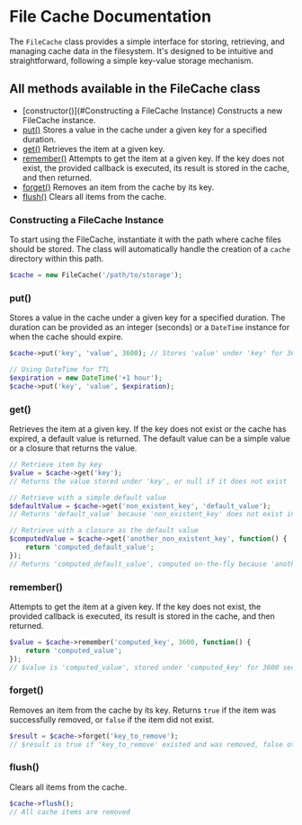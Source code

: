 # File Cache Documentation
The `FileCache` class provides a simple interface for storing, retrieving, and managing cache data in the filesystem. It's designed to be intuitive and straightforward, following a simple key-value storage mechanism.
## All methods available in the FileCache class
- [constructor()](#Constructing a FileCache Instance)   Constructs a new FileCache instance.
- [put()](#put)  Stores a value in the cache under a given key for a specified duration.
- [get()](#get)  Retrieves the item at a given key.
- [remember()](#remember)  Attempts to get the item at a given key. If the key does not exist, the provided callback is executed, its result is stored in the cache, and then returned.
- [forget()](#forget)  Removes an item from the cache by its key.
- [flush()](#flush)  Clears all items from the cache.

### Constructing a FileCache Instance

To start using the FileCache, instantiate it with the path where cache files should be stored. The class will automatically handle the creation of a `cache` directory within this path.

```php
$cache = new FileCache('/path/to/storage');
```

### put()

Stores a value in the cache under a given key for a specified duration. The duration can be provided as an integer (seconds) or a `DateTime` instance for when the cache should expire.

```php
$cache->put('key', 'value', 3600); // Stores 'value' under 'key' for 3600 seconds (1 hour)

// Using DateTime for TTL
$expiration = new DateTime('+1 hour');
$cache->put('key', 'value', $expiration);
```


### get()

Retrieves the item at a given key. If the key does not exist or the cache has expired, a default value is returned. The default value can be a simple value or a closure that returns the value.

```php
// Retrieve item by key
$value = $cache->get('key');
// Returns the value stored under 'key', or null if it does not exist

// Retrieve with a simple default value
$defaultValue = $cache->get('non_existent_key', 'default_value');
// Returns 'default_value' because 'non_existent_key' does not exist in the cache

// Retrieve with a closure as the default value
$computedValue = $cache->get('another_non_existent_key', function() {
    return 'computed_default_value';
});
// Returns 'computed_default_value', computed on-the-fly because 'another_non_existent_key' does not exist
```


### remember()

Attempts to get the item at a given key. If the key does not exist, the provided callback is executed, its result is stored in the cache, and then returned.

```php
$value = $cache->remember('computed_key', 3600, function() {
    return 'computed_value';
});
// $value is 'computed_value', stored under 'computed_key' for 3600 seconds
```


### forget()

Removes an item from the cache by its key. Returns `true` if the item was successfully removed, or `false` if the item did not exist.

```php
$result = $cache->forget('key_to_remove');
// $result is true if 'key_to_remove' existed and was removed, false otherwise
```


### flush()

Clears all items from the cache.

```php
$cache->flush();
// All cache items are removed
```
